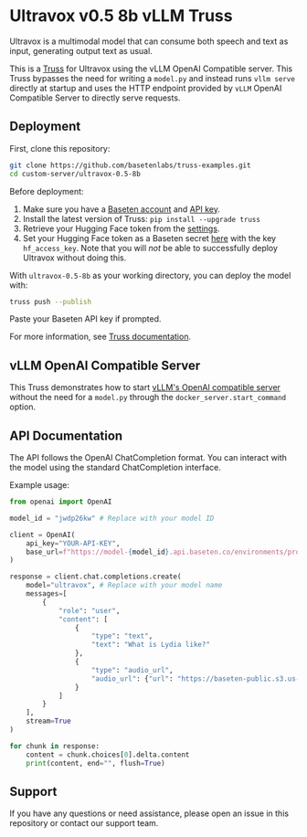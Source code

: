 # Ultravox v0.5 8b vLLM Truss

Ultravox is a multimodal model that can consume both speech and text as input, generating output text as usual.

This is a [Truss](https://truss.baseten.co/) for Ultravox using the vLLM OpenAI Compatible server. This Truss bypasses the need for writing a `model.py` and instead runs `vllm serve` directly at startup and uses the HTTP endpoint provided by `vLLM` OpenAI Compatible Server to directly serve requests.

## Deployment

First, clone this repository:

```sh
git clone https://github.com/basetenlabs/truss-examples.git
cd custom-server/ultravox-0.5-8b
```

Before deployment:

1. Make sure you have a [Baseten account](https://app.baseten.co/signup) and [API key](https://app.baseten.co/settings/account/api_keys).
2. Install the latest version of Truss: `pip install --upgrade truss`
3. Retrieve your Hugging Face token from the [settings](https://huggingface.co/settings/tokens).
4. Set your Hugging Face token as a Baseten secret [here](https://app.baseten.co/settings/secrets) with the key `hf_access_key`. Note that you will *not* be able to successfully deploy Ultravox without doing this.

With `ultravox-0.5-8b` as your working directory, you can deploy the model with:

```sh
truss push --publish
```

Paste your Baseten API key if prompted.

For more information, see [Truss documentation](https://truss.baseten.co).

## vLLM OpenAI Compatible Server

This Truss demonstrates how to start [vLLM's OpenAI compatible server](https://docs.vllm.ai/en/latest/serving/openai_compatible_server.html) without the need for a `model.py` through the `docker_server.start_command` option.

## API Documentation

The API follows the OpenAI ChatCompletion format. You can interact with the model using the standard ChatCompletion interface.

Example usage:

```python
from openai import OpenAI

model_id = "jwdp26kw" # Replace with your model ID

client = OpenAI(
    api_key="YOUR-API-KEY",
    base_url=f"https://model-{model_id}.api.baseten.co/environments/production/sync/v1"
)

response = client.chat.completions.create(
    model="ultravox", # Replace with your model name
    messages=[
        {
            "role": "user",
            "content": [
                {
                    "type": "text",
                    "text": "What is Lydia like?"
                },
                {
                    "type": "audio_url",
                    "audio_url": {"url": "https://baseten-public.s3.us-west-2.amazonaws.com/fred-audio-tests/real.mp3"}
                }
            ]
        }
    ],
    stream=True
)

for chunk in response:
    content = chunk.choices[0].delta.content
    print(content, end="", flush=True)
```

## Support

If you have any questions or need assistance, please open an issue in this repository or contact our support team.
